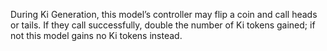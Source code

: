 During Ki Generation, this model’s controller may flip a coin and call heads or tails.
If they call successfully, double the number of Ki tokens gained; if not this model gains no Ki tokens instead.